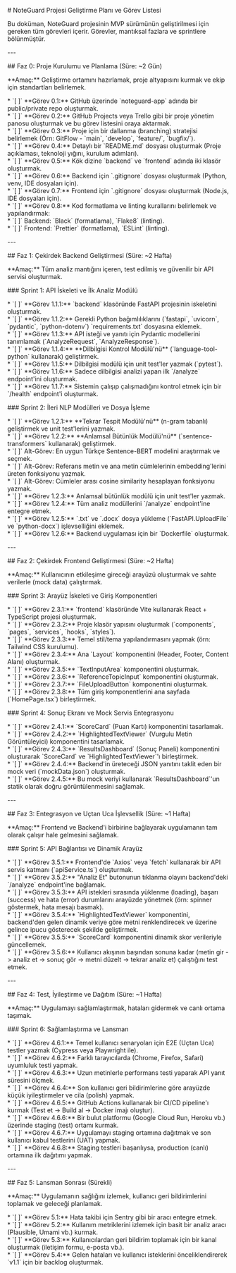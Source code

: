 \# NoteGuard Projesi Geliştirme Planı ve Görev Listesi

Bu doküman, NoteGuard projesinin MVP sürümünün geliştirilmesi için gereken tüm görevleri içerir. Görevler, mantıksal fazlara ve sprintlere bölünmüştür.

\---

\#\# Faz 0: Proje Kurulumu ve Planlama (Süre: \~2 Gün)

\*\*Amaç:\*\* Geliştirme ortamını hazırlamak, proje altyapısını kurmak ve ekip için standartları belirlemek.

\* \`\[ \]\` \*\*Görev 0.1:\*\* GitHub üzerinde \`noteguard-app\` adında bir public/private repo oluşturmak.  
\* \`\[ \]\` \*\*Görev 0.2:\*\* GitHub Projects veya Trello gibi bir proje yönetim panosu oluşturmak ve bu görev listesini oraya aktarmak.  
\* \`\[ \]\` \*\*Görev 0.3:\*\* Proje için bir dallanma (branching) stratejisi belirlemek (Örn: GitFlow \- \`main\`, \`develop\`, \`feature/\`, \`bugfix/\`).  
\* \`\[ \]\` \*\*Görev 0.4:\*\* Detaylı bir \`README.md\` dosyası oluşturmak (Proje açıklaması, teknoloji yığını, kurulum adımları).  
\* \`\[ \]\` \*\*Görev 0.5:\*\* Kök dizine \`backend\` ve \`frontend\` adında iki klasör oluşturmak.  
\* \`\[ \]\` \*\*Görev 0.6:\*\* Backend için \`.gitignore\` dosyası oluşturmak (Python, venv, IDE dosyaları için).  
\* \`\[ \]\` \*\*Görev 0.7:\*\* Frontend için \`.gitignore\` dosyası oluşturmak (Node.js, IDE dosyaları için).  
\* \`\[ \]\` \*\*Görev 0.8:\*\* Kod formatlama ve linting kurallarını belirlemek ve yapılandırmak:  
    \* \`\[ \]\` Backend: \`Black\` (formatlama), \`Flake8\` (linting).  
    \* \`\[ \]\` Frontend: \`Prettier\` (formatlama), \`ESLint\` (linting).

\---

\#\# Faz 1: Çekirdek Backend Geliştirmesi (Süre: \~2 Hafta)

\*\*Amaç:\*\* Tüm analiz mantığını içeren, test edilmiş ve güvenilir bir API servisi oluşturmak.

\#\#\# Sprint 1: API İskeleti ve İlk Analiz Modülü

\* \`\[ \]\` \*\*Görev 1.1.1:\*\* \`backend\` klasöründe FastAPI projesinin iskeletini oluşturmak.  
\* \`\[ \]\` \*\*Görev 1.1.2:\*\* Gerekli Python bağımlılıklarını (\`fastapi\`, \`uvicorn\`, \`pydantic\`, \`python-dotenv\`) \`requirements.txt\` dosyasına eklemek.  
\* \`\[ \]\` \*\*Görev 1.1.3:\*\* API isteği ve yanıtı için Pydantic modellerini tanımlamak (\`AnalyzeRequest\`, \`AnalyzeResponse\`).  
\* \`\[ \]\` \*\*Görev 1.1.4:\*\* \*\*Dilbilgisi Kontrol Modülü'nü\*\* (\`language-tool-python\` kullanarak) geliştirmek.  
\* \`\[ \]\` \*\*Görev 1.1.5:\*\* Dilbilgisi modülü için unit test'ler yazmak (\`pytest\`).  
\* \`\[ \]\` \*\*Görev 1.1.6:\*\* Sadece dilbilgisi analizi yapan ilk \`/analyze\` endpoint'ini oluşturmak.  
\* \`\[ \]\` \*\*Görev 1.1.7:\*\* Sistemin çalışıp çalışmadığını kontrol etmek için bir \`/health\` endpoint'i oluşturmak.

\#\#\# Sprint 2: İleri NLP Modülleri ve Dosya İşleme

\* \`\[ \]\` \*\*Görev 1.2.1:\*\* \*\*Tekrar Tespit Modülü'nü\*\* (n-gram tabanlı) geliştirmek ve unit test'lerini yazmak.  
\* \`\[ \]\` \*\*Görev 1.2.2:\*\* \*\*Anlamsal Bütünlük Modülü'nü\*\* (\`sentence-transformers\` kullanarak) geliştirmek.  
    \* \`\[ \]\` Alt-Görev: En uygun Türkçe Sentence-BERT modelini araştırmak ve seçmek.  
    \* \`\[ \]\` Alt-Görev: Referans metin ve ana metin cümlelerinin embedding'lerini üreten fonksiyonu yazmak.  
    \* \`\[ \]\` Alt-Görev: Cümleler arası cosine similarity hesaplayan fonksiyonu yazmak.  
\* \`\[ \]\` \*\*Görev 1.2.3:\*\* Anlamsal bütünlük modülü için unit test'ler yazmak.  
\* \`\[ \]\` \*\*Görev 1.2.4:\*\* Tüm analiz modüllerini \`/analyze\` endpoint'ine entegre etmek.  
\* \`\[ \]\` \*\*Görev 1.2.5:\*\* \`.txt\` ve \`.docx\` dosya yükleme (\`FastAPI.UploadFile\` ve \`python-docx\`) işlevselliğini eklemek.  
\* \`\[ \]\` \*\*Görev 1.2.6:\*\* Backend uygulaması için bir \`Dockerfile\` oluşturmak.

\---

\#\# Faz 2: Çekirdek Frontend Geliştirmesi (Süre: \~2 Hafta)

\*\*Amaç:\*\* Kullanıcının etkileşime gireceği arayüzü oluşturmak ve sahte verilerle (mock data) çalıştırmak.

\#\#\# Sprint 3: Arayüz İskeleti ve Giriş Komponentleri

\* \`\[ \]\` \*\*Görev 2.3.1:\*\* \`frontend\` klasöründe Vite kullanarak React \+ TypeScript projesi oluşturmak.  
\* \`\[ \]\` \*\*Görev 2.3.2:\*\* Proje klasör yapısını oluşturmak (\`components\`, \`pages\`, \`services\`, \`hooks\`, \`styles\`).  
\* \`\[ \]\` \*\*Görev 2.3.3:\*\* Temel stil/tema yapılandırmasını yapmak (örn: Tailwind CSS kurulumu).  
\* \`\[ \]\` \*\*Görev 2.3.4:\*\* Ana \`Layout\` komponentini (Header, Footer, Content Alanı) oluşturmak.  
\* \`\[ \]\` \*\*Görev 2.3.5:\*\* \`TextInputArea\` komponentini oluşturmak.  
\* \`\[ \]\` \*\*Görev 2.3.6:\*\* \`ReferenceTopicInput\` komponentini oluşturmak.  
\* \`\[ \]\` \*\*Görev 2.3.7:\*\* \`FileUploadButton\` komponentini oluşturmak.  
\* \`\[ \]\` \*\*Görev 2.3.8:\*\* Tüm giriş komponentlerini ana sayfada (\`HomePage.tsx\`) birleştirmek.

\#\#\# Sprint 4: Sonuç Ekranı ve Mock Servis Entegrasyonu

\* \`\[ \]\` \*\*Görev 2.4.1:\*\* \`ScoreCard\` (Puan Kartı) komponentini tasarlamak.  
\* \`\[ \]\` \*\*Görev 2.4.2:\*\* \`HighlightedTextViewer\` (Vurgulu Metin Görüntüleyici) komponentini tasarlamak.  
\* \`\[ \]\` \*\*Görev 2.4.3:\*\* \`ResultsDashboard\` (Sonuç Paneli) komponentini oluşturarak \`ScoreCard\` ve \`HighlightedTextViewer\`'ı birleştirmek.  
\* \`\[ \]\` \*\*Görev 2.4.4:\*\* Backend'in üreteceği JSON yanıtını taklit eden bir mock veri (\`mockData.json\`) oluşturmak.  
\* \`\[ \]\` \*\*Görev 2.4.5:\*\* Bu mock veriyi kullanarak \`ResultsDashboard\`'un statik olarak doğru görüntülenmesini sağlamak.

\---

\#\# Faz 3: Entegrasyon ve Uçtan Uca İşlevsellik (Süre: \~1 Hafta)

\*\*Amaç:\*\* Frontend ve Backend'i birbirine bağlayarak uygulamanın tam olarak çalışır hale gelmesini sağlamak.

\#\#\# Sprint 5: API Bağlantısı ve Dinamik Arayüz

\* \`\[ \]\` \*\*Görev 3.5.1:\*\* Frontend'de \`Axios\` veya \`fetch\` kullanarak bir API servis katmanı (\`apiService.ts\`) oluşturmak.  
\* \`\[ \]\` \*\*Görev 3.5.2:\*\* "Analiz Et" butonunun tıklanma olayını backend'deki \`/analyze\` endpoint'ine bağlamak.  
\* \`\[ \]\` \*\*Görev 3.5.3:\*\* API istekleri sırasında yüklenme (loading), başarı (success) ve hata (error) durumlarını arayüzde yönetmek (örn: spinner göstermek, hata mesajı basmak).  
\* \`\[ \]\` \*\*Görev 3.5.4:\*\* \`HighlightedTextViewer\` komponentini, backend'den gelen dinamik veriye göre metni renklendirecek ve üzerine gelince ipucu gösterecek şekilde geliştirmek.  
\* \`\[ \]\` \*\*Görev 3.5.5:\*\* \`ScoreCard\` komponentini dinamik skor verileriyle güncellemek.  
\* \`\[ \]\` \*\*Görev 3.5.6:\*\* Kullanıcı akışının başından sonuna kadar (metin gir \-\> analiz et \-\> sonuç gör \-\> metni düzelt \-\> tekrar analiz et) çalıştığını test etmek.

\---

\#\# Faz 4: Test, İyileştirme ve Dağıtım (Süre: \~1 Hafta)

\*\*Amaç:\*\* Uygulamayı sağlamlaştırmak, hataları gidermek ve canlı ortama taşımak.

\#\#\# Sprint 6: Sağlamlaştırma ve Lansman

\* \`\[ \]\` \*\*Görev 4.6.1:\*\* Temel kullanıcı senaryoları için E2E (Uçtan Uca) testler yazmak (Cypress veya Playwright ile).  
\* \`\[ \]\` \*\*Görev 4.6.2:\*\* Farklı tarayıcılarda (Chrome, Firefox, Safari) uyumluluk testi yapmak.  
\* \`\[ \]\` \*\*Görev 4.6.3:\*\* Uzun metinlerle performans testi yaparak API yanıt süresini ölçmek.  
\* \`\[ \]\` \*\*Görev 4.6.4:\*\* Son kullanıcı geri bildirimlerine göre arayüzde küçük iyileştirmeler ve cila (polish) yapmak.  
\* \`\[ \]\` \*\*Görev 4.6.5:\*\* GitHub Actions kullanarak bir CI/CD pipeline'ı kurmak (Test et \-\> Build al \-\> Docker imajı oluştur).  
\* \`\[ \]\` \*\*Görev 4.6.6:\*\* Bir bulut platformu (Google Cloud Run, Heroku vb.) üzerinde staging (test) ortamı kurmak.  
\* \`\[ \]\` \*\*Görev 4.6.7:\*\* Uygulamayı staging ortamına dağıtmak ve son kullanıcı kabul testlerini (UAT) yapmak.  
\* \`\[ \]\` \*\*Görev 4.6.8:\*\* Staging testleri başarılıysa, production (canlı) ortamına ilk dağıtımı yapmak.

\---

\#\# Faz 5: Lansman Sonrası (Sürekli)

\*\*Amaç:\*\* Uygulamanın sağlığını izlemek, kullanıcı geri bildirimlerini toplamak ve geleceği planlamak.

\* \`\[ \]\` \*\*Görev 5.1:\*\* Hata takibi için Sentry gibi bir aracı entegre etmek.  
\* \`\[ \]\` \*\*Görev 5.2:\*\* Kullanım metriklerini izlemek için basit bir analiz aracı (Plausible, Umami vb.) kurmak.  
\* \`\[ \]\` \*\*Görev 5.3:\*\* Kullanıcılardan geri bildirim toplamak için bir kanal oluşturmak (iletişim formu, e-posta vb.).  
\* \`\[ \]\` \*\*Görev 5.4:\*\* Gelen hataları ve kullanıcı isteklerini önceliklendirerek \`v1.1\` için bir backlog oluşturmak.  
